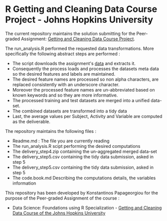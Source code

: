 
# R Getting and Cleaning Data Course Project - Johns Hopkins University

The current repository maintains the solution submitting for the Peer-graded Assignment: [Getting and Cleaning Data Course Project](https://www.coursera.org/learn/data-cleaning/peer/FIZtT/getting-and-cleaning-data-course-project).

The run_analysis.R performed the requested data transformations. More specifically the following abstract steps are performed :

- The script downloads the assignment's [data](https://d396qusza40orc.cloudfront.net/getdata%2Fprojectfiles%2FUCI%20HAR%20Dataset.zip) and extracts it. 
- Consequently the process loads and processes the datasets meta data so the desired features and labels are maintained.
- The desired feature names are processed so non alpha characters, are replaced consistently with an underscore character. 
- Moreover the processed feature names are un-abbreviated based on known keywords and so they are more informative.
- The processed training and test datasets are merged into a unified data-set.
- The combined datasets are transformed into a tidy data
- Last, the average values per Subject, Activity and Variable are computed as the deliverable. 

The repository maintains the following files :
- Readme.md : The file you are currently reading
- The run_analysis.R scipt performing the desired computations
- The delivery_step4.zip containing the un-aggregated merged data-set
- The delivery_step5.csv containing the tidy data submission, asked in step 5
- The delivery_step5.csv containing the tidy data submission, asked in step 5
- The code.book.md Describing the computations details, the variables information

This repository has been developed by Konstantinos Papageorgiou for the purpose of the Peer-graded Assignment of the course :
- Data Science: Foundations using R Specialization - [Getting and Cleaning Data Course of the Johns Hopkins University](https://www.coursera.org/learn/data-cleaning/home/welcome)
 
